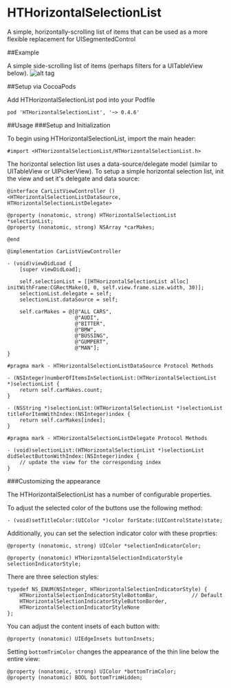 HTHorizontalSelectionList
=========================

A simple, horizontally-scrolling list of items that can be used as a more flexible replacement for UISegmentedControl

##Example

A simple side-scrolling list of items (perhaps filters for a UITableView below).
![alt tag](docs/car_list.gif)

##Setup via CocoaPods

Add HTHorizontalSelectionList pod into your Podfile
```
pod 'HTHorizontalSelectionList', '~> 0.4.6'
```

##Usage
###Setup and Initialization

To begin using HTHorizontalSelectionList, import the main header:
```objc
#import <HTHorizontalSelectionList/HTHorizontalSelectionList.h>
```

The horizontal selection list uses a data-source/delegate model (similar to UITableView or UIPickerView).  To setup a simple horizontal selection list, init the view and set it's delegate and data source:
```objc
@interface CarListViewController () <HTHorizontalSelectionListDataSource, HTHorizontalSelectionListDelegate>

@property (nonatomic, strong) HTHorizontalSelectionList *selectionList;
@property (nonatomic, strong) NSArray *carMakes;

@end

@implementation CarListViewController

- (void)viewDidLoad {
	[super viewDidLoad];

	self.selectionList = [[HTHorizontalSelectionList alloc] initWithFrame:CGRectMake(0, 0, self.view.frame.size.width, 30)];
	selectionList.delegate = self;
	selectionList.dataSource = self;

	self.carMakes = @[@"ALL CARS",
                      @"AUDI",
                      @"BITTER",
                      @"BMW",
                      @"BÜSSING",
                      @"GUMPERT",
                      @"MAN"];
}

#pragma mark - HTHorizontalSelectionListDataSource Protocol Methods

- (NSInteger)numberOfItemsInSelectionList:(HTHorizontalSelectionList *)selectionList {
    return self.carMakes.count;
}

- (NSString *)selectionList:(HTHorizontalSelectionList *)selectionList titleForItemWithIndex:(NSInteger)index {
    return self.carMakes[index];
}

#pragma mark - HTHorizontalSelectionListDelegate Protocol Methods

- (void)selectionList:(HTHorizontalSelectionList *)selectionList didSelectButtonWithIndex:(NSInteger)index {
    // update the view for the corresponding index
}

```

###Customizing the appearance

The HTHorizontalSelectionList has a number of configurable properties.

To adjust the selected color of the buttons use the following method:
```objc
- (void)setTitleColor:(UIColor *)color forState:(UIControlState)state;
```

Additionally, you can set the selection indicator color with these proprties:
```objc
@property (nonatomic, strong) UIColor *selectionIndicatorColor;

@property (nonatomic) HTHorizontalSelectionIndicatorStyle selectionIndicatorStyle;
```

There are three selection styles:
```objc
typedef NS_ENUM(NSInteger, HTHorizontalSelectionIndicatorStyle) {
    HTHorizontalSelectionIndicatorStyleBottomBar,           // Default
    HTHorizontalSelectionIndicatorStyleButtonBorder,
    HTHorizontalSelectionIndicatorStyleNone
};
```

You can adjust the content insets of each button with:
```objc
@property (nonatomic) UIEdgeInsets buttonInsets;
```

Setting `bottomTrimColor` changes the appearance of the thin line below the entire view:
```objc
@property (nonatomic, strong) UIColor *bottomTrimColor;
@property (nonatomic) BOOL bottomTrimHidden;
```

